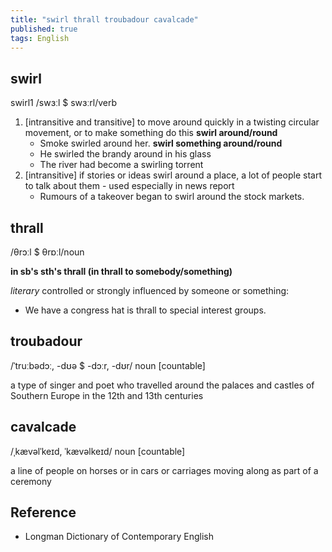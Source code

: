 ```yaml
---
title: "swirl thrall troubadour cavalcade"
published: true
tags: English
---
```


## swirl

swirl1 /swɜːl $ swɜːrl/verb

1. [intransitive and transitive] to move around quickly in a twisting circular
   movement, or to make something do this
   **swirl around/round**
    - Smoke swirled around her.
   **swirl something around/round**
    - He swirled the brandy around in his glass
    - The river had become a swirling torrent
2. [intransitive] if stories or ideas swirl around a place, a lot of people
   start to talk about them - used especially in news report
   - Rumours of a takeover began to swirl around the stock markets.

## thrall

/θrɔːl $ θrɒːl/noun

**in sb's sth's thrall (in thrall to somebody/something)**

*literary* controlled or strongly influenced by someone or something:

- We have a congress hat is thrall to special interest groups.

## troubadour

/ˈtruːbədɔː, -dʊə $ -dɔːr, -dʊr/ noun [countable]

a type of singer and poet who travelled around the palaces and castles of
Southern Europe in the 12th and 13th centuries

## cavalcade

/ˌkævəlˈkeɪd, ˈkævəlkeɪd/ noun [countable]

a line of people on horses or in cars or carriages moving along as part of a ceremony

## Reference

- Longman Dictionary of Contemporary English